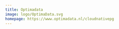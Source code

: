 ```yaml
---
title: Optimadata
image: logo/OptimaData.svg
homepage: https://www.optimadata.nl/cloudnativepg
---
```

